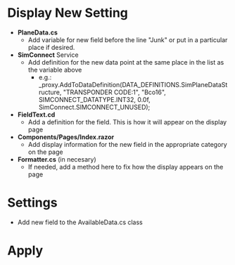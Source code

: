 ﻿# Display New Setting

* **PlaneData.cs**
  * Add variable for new field before the line "Junk" or put in a particular place if desired.
* **SimConnect** Service
  * Add definition for the new data point at the same place in the list as the variable above
	* e.g.: _proxy.AddToDataDefinition(DATA_DEFINITIONS.SimPlaneDataStructure, "TRANSPONDER CODE:1", "Bco16", SIMCONNECT_DATATYPE.INT32, 0.0f, SimConnect.SIMCONNECT_UNUSED);
* **FieldText.cd**
  * Add a definition for the field.  This is how it will appear on the display page
* **Components/Pages/Index.razor**
  * Add display information for the new field in the appropriate category on the page
* **Formatter.cs** (in necesary)
  * If needed, add a method here to fix how the display appears on the page


# Settings

* Add new field to the AvailableData.cs class

# Apply

